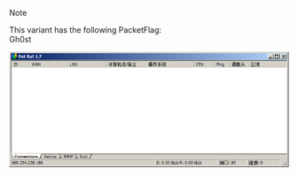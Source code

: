 > [!NOTE]  
> This variant has the following PacketFlag:  
> Gh0st  

![Screenshot](https://raw.githubusercontent.com/Cryakl/Ultimate-RAT-Collection/refs/heads/main/Gh0stRat/Dst%20Rat%201.7/Screenshot.png)
